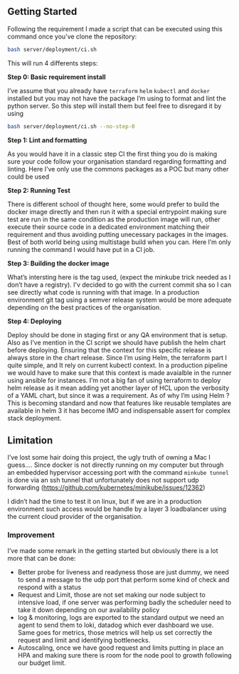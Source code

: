 ## Getting Started

Following the requirement I made a script that can be executed using this command once you’ve clone the repository:

```bash
bash server/deployment/ci.sh
```

This will run 4 differents steps:

**Step 0: Basic requirement install**

I’ve assume that you already have `terraform` `helm` `kubectl` and `docker` installed but you may not have the package I’m using to format and lint the python server. So this step will install them but feel free to disregard it by using 

```bash
bash server/deployment/ci.sh --no-step-0
```

**Step 1: Lint and formatting**

As you would have it in a classic step CI the first thing you do is making sure your code follow your organisation standard regarding formatting and linting.
Here I’ve only use the commons packages as a POC but many other could be used

**Step 2: Running Test**

There is different school of thought here, some would prefer to build the docker image directly and then run it with a  special entrypoint making sure test are run in the same condition as the production image will run, other execute their source code in a dedicated environment matching their requirement and thus avoiding putting unecessary packages in the images. Best of both world being using multistage build when you can.
Here I’m only running the command I would have put in a CI job.

**Step 3: Building the docker image**

What’s intersting here is the tag used, (expect the minkube trick needed as I don’t have a registry). I’v decided to go with the current commit sha so I can see directly what code is running with that image. In a production environment git tag using a semver release system would be more adequate depending on the best practices of the organisation.

**Step 4: Deploying**

Deploy should be done in staging first or any QA environment that is setup. Also as I’ve mention in the CI script we should have publish the helm chart before deploying. Ensuring that the context for this specific release is always store in the chart release.
Since I’m using Helm, the terraform part I quite simple, and It rely on current kubectl context. In a production pipeline we would have to make sure that this context is made avaialble in the runner using ansible for instances.
I’m not a big fan of using terraform to deploy helm release as it mean adding yet another layer of HCL upon the verbosity of a YAML chart, but since it was a requirement.
As of why I’m using Helm ? This is becoming standard and now that features like reusable templates are available in helm 3 it has become IMO and indispensable assert for complex stack deployment.

## Limitation

I’ve lost some hair doing this project, the ugly truth of owning a Mac I guess.... Since docker is not directly running on my computer but through an embedded hypervisor accessing port with the command `minkube tunnel` is done via an ssh tunnel that unfortunately does not support udp forwarding (https://github.com/kubernetes/minikube/issues/12362) 

I didn’t had the time to test it on linux, but if we are in a production environment such access would be handle by a layer 3 loadbalancer using the current cloud provider of the organisation.

### Improvement

I’ve made some remark in the getting started but obviously there is a lot more that can be done:

- Better probe for liveness and readyness those are just dummy, we need to send a message to the udp port that perform some kind of check and respond with a status
- Request and Limit, those are not set making our node subject to intensive load, if one server was performing badly the scheduler need to take it down depending on our availability policy
- log & monitoring, logs are exported to the standard output we need an agent to send them to loki, datadog which ever dashboard we use. Same goes for metrics, those metrics will help us set correctly the request and limit and identifying bottlenecks.
- Autoscaling, once we have good request and limits putting in place an HPA and making sure there is room for the node pool to growth following our budget limit.
